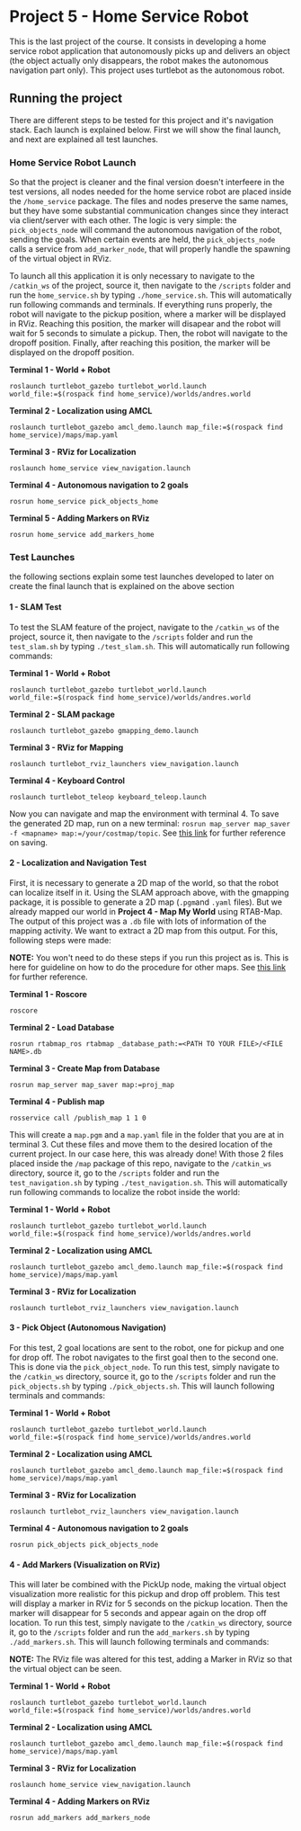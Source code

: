 # Project 5 - Home Service Robot

This is the last project of the course. It consists in developing a home service robot application that autonomously picks up and delivers an object (the object actually only disappears, the robot makes the autonomous navigation part only). This project uses turtlebot as the autonomous robot.


## Running the project

There are different steps to be tested for this project and it's navigation stack. Each launch is explained below. First we will show the final launch, and next are explained all test launches.

### Home Service Robot Launch

So that the project is cleaner and the final version doesn't interfeere in the test versions, all nodes needed for the home service robot are placed inside the `/home_service` package. The files and nodes preserve the same names, but they have some substantial communication changes since they interact via client/server with each other. The logic is very simple: the `pick_objects_node` will command the autonomous navigation of the robot, sending the goals. When certain events are held, the `pick_objects_node` calls a service from `add_marker_node`, that will properly handle the spawning of the virtual object in RViz.

To launch all this application it is only necessary to navigate to the `/catkin_ws` of the project, source it, then navigate to the `/scripts` folder and run the `home_service.sh` by typing `./home_service.sh`. This will automatically run following commands and terminals. If everything runs properly, the robot will navigate to the pickup position, where a marker will be displayed in RViz. Reaching this position, the marker will disapear and the robot will wait for 5 seconds to simulate a pickup. Then, the robot will navigate to the dropoff position. Finally, after reaching this position, the marker will be displayed on the dropoff position.

**Terminal 1 - World + Robot**
```
roslaunch turtlebot_gazebo turtlebot_world.launch world_file:=$(rospack find home_service)/worlds/andres.world
```

**Terminal 2 - Localization using AMCL**
```
roslaunch turtlebot_gazebo amcl_demo.launch map_file:=$(rospack find home_service)/maps/map.yaml
```

**Terminal 3 - RViz for Localization**
```
roslaunch home_service view_navigation.launch
```

**Terminal 4 - Autonomous navigation to 2 goals**
```
rosrun home_service pick_objects_home
```

**Terminal 5 - Adding Markers on RViz**
```
rosrun home_service add_markers_home
```


### Test Launches

the following sections explain some test launches developed to later on create the final launch that is explained on the above section

#### 1 - SLAM Test

To test the SLAM feature of the project, navigate to the `/catkin_ws` of the project, source it, then navigate to the `/scripts` folder and run the `test_slam.sh` by typing `./test_slam.sh`. This will automatically run following commands:

**Terminal 1 - World + Robot**
```
roslaunch turtlebot_gazebo turtlebot_world.launch world_file:=$(rospack find home_service)/worlds/andres.world
```

**Terminal 2 - SLAM package**
```
roslaunch turtlebot_gazebo gmapping_demo.launch
```

**Terminal 3 - RViz for Mapping**
```
roslaunch turtlebot_rviz_launchers view_navigation.launch
```

**Terminal 4 - Keyboard Control**
```
roslaunch turtlebot_teleop keyboard_teleop.launch
```

Now you can navigate and map the environment with terminal 4. To save the generated 2D map, run on a new terminal: `rosrun map_server map_saver -f <mapname> map:=/your/costmap/topic`. See [this link](http://wiki.ros.org/map_server#map_saver) for further reference on saving.


#### 2 - Localization and Navigation Test

First, it is necessary to generate a 2D map of the world, so that the robot can localize itself in it. Using the SLAM approach above, with the gmapping package, it is possible to generate a 2D map (`.pgm`and `.yaml` files). But we already mapped our world in **Project 4 - Map My World** using RTAB-Map. The output of this project was a `.db` file with lots of information of the mapping activity. We want to extract a 2D map from this output. For this, following steps were made:

**NOTE:** You won't need to do these steps if you run this project as is. This is here for guideline on how to do the procedure for other maps. See [this link](https://answers.ros.org/question/217097/export-2d-map-from-rviz-andor-rtab-map/) for further reference.

**Terminal 1 - Roscore**
```
roscore
```

**Terminal 2 - Load Database**
```
rosrun rtabmap_ros rtabmap _database_path:=<PATH TO YOUR FILE>/<FILE NAME>.db
```

**Terminal 3 - Create Map from Database**
```
rosrun map_server map_saver map:=proj_map
```

**Terminal 4 - Publish map**
```
rosservice call /publish_map 1 1 0
```

This will create a `map.pgm` and a `map.yaml` file in the folder that you are at in terminal 3. Cut these files and move them to the desired location of the current project. In our case here, this was already done! With those 2 files placed inside the `/map` package of this repo, navigate to the `/catkin_ws` directory, source it, go to the `/scripts` folder and run the `test_navigation.sh` by typing `./test_navigation.sh`. This will automatically run following commands to localize the robot inside the world:

**Terminal 1 - World + Robot**
```
roslaunch turtlebot_gazebo turtlebot_world.launch world_file:=$(rospack find home_service)/worlds/andres.world
```

**Terminal 2 - Localization using AMCL**
```
roslaunch turtlebot_gazebo amcl_demo.launch map_file:=$(rospack find home_service)/maps/map.yaml
```

**Terminal 3 - RViz for Localization**
```
roslaunch turtlebot_rviz_launchers view_navigation.launch
```

#### 3 - Pick Object (Autonomous Navigation)

For this test, 2 goal locations are sent to the robot, one for pickup and one for drop off. The robot navigates to the first goal then to the second one. This is done via the `pick_object_node`. To run this test, simply navigate to the `/catkin_ws` directory, source it, go to the `/scripts` folder and run the `pick_objects.sh` by typing `./pick_objects.sh`. This will launch following terminals and commands:

**Terminal 1 - World + Robot**
```
roslaunch turtlebot_gazebo turtlebot_world.launch world_file:=$(rospack find home_service)/worlds/andres.world
```

**Terminal 2 - Localization using AMCL**
```
roslaunch turtlebot_gazebo amcl_demo.launch map_file:=$(rospack find home_service)/maps/map.yaml
```

**Terminal 3 - RViz for Localization**
```
roslaunch turtlebot_rviz_launchers view_navigation.launch
```

**Terminal 4 - Autonomous navigation to 2 goals**
```
rosrun pick_objects pick_objects_node
```

#### 4 - Add Markers (Visualization on RViz)

This will later be combined with the PickUp node, making the virtual object visualization more realistic for this pickup and drop off problem. This test will display a marker in RViz for 5 seconds on the pickup location. Then the marker will disappear for 5 seconds and appear again on the drop off location. To run this test, simply navigate to the `/catkin_ws` directory, source it, go to the `/scripts` folder and run the `add_markers.sh` by typing `./add_markers.sh`. This will launch following terminals and commands:

**NOTE:** The RViz file was altered for this test, adding a Marker in RViz so that the virtual object can be seen.

**Terminal 1 - World + Robot**
```
roslaunch turtlebot_gazebo turtlebot_world.launch world_file:=$(rospack find home_service)/worlds/andres.world
```

**Terminal 2 - Localization using AMCL**
```
roslaunch turtlebot_gazebo amcl_demo.launch map_file:=$(rospack find home_service)/maps/map.yaml
```

**Terminal 3 - RViz for Localization**
```
roslaunch home_service view_navigation.launch
```

**Terminal 4 - Adding Markers on RViz**
```
rosrun add_markers add_markers_node
```